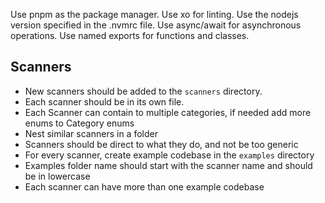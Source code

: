 Use pnpm as the package manager.
Use xo for linting.
Use the nodejs version specified in the .nvmrc file.
Use async/await for asynchronous operations.
Use named exports for functions and classes.

## Scanners

- New scanners should be added to the `scanners` directory.
- Each scanner should be in its own file.
- Each Scanner can contain to multiple categories, if needed add more enums to Category enums
- Nest similar scanners in a folder
- Scanners should be direct to what they do, and not be too generic
- For every scanner, create example codebase in the `examples` directory
- Examples folder name should start with the scanner name and should be in lowercase
- Each scanner can have more than one example codebase